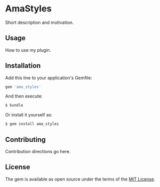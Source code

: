 # AmaStyles
Short description and motivation.

## Usage
How to use my plugin.

## Installation
Add this line to your application's Gemfile:

```ruby
gem 'ama_styles'
```

And then execute:
```bash
$ bundle
```

Or install it yourself as:
```bash
$ gem install ama_styles
```

## Contributing
Contribution directions go here.

## License
The gem is available as open source under the terms of the [MIT License](http://opensource.org/licenses/MIT).
